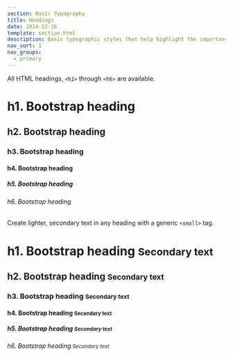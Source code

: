 ```yaml
---
section: Basic Typography
title: Headings
date: 2014-12-16
template: section.html
description: Basic typographic styles that help highlight the importance of a section of content within a page
nav_sort: 1
nav_groups:
  - primary
---
```


All HTML headings, <code>&lt;h1&gt;</code> through <code>&lt;h6&gt;</code> are available.

<div class="guide-example">
  <h1>h1. Bootstrap heading</h1>
  <h2>h2. Bootstrap heading</h2>
  <h3>h3. Bootstrap heading</h3>
  <h4>h4. Bootstrap heading</h4>
  <h5>h5. Bootstrap heading</h5>
  <h6>h6. Bootstrap heading</h6>
</div>

Create lighter, secondary text in any heading with a generic <code>&lt;small&gt;</code> tag.

<div class="guide-example">
  <h1>h1. Bootstrap heading <small>Secondary text</small></h1>
  <h2>h2. Bootstrap heading <small>Secondary text</small></h2>
  <h3>h3. Bootstrap heading <small>Secondary text</small></h3>
  <h4>h4. Bootstrap heading <small>Secondary text</small></h4>
  <h5>h5. Bootstrap heading <small>Secondary text</small></h5>
  <h6>h6. Bootstrap heading <small>Secondary text</small></h6>
</div>
